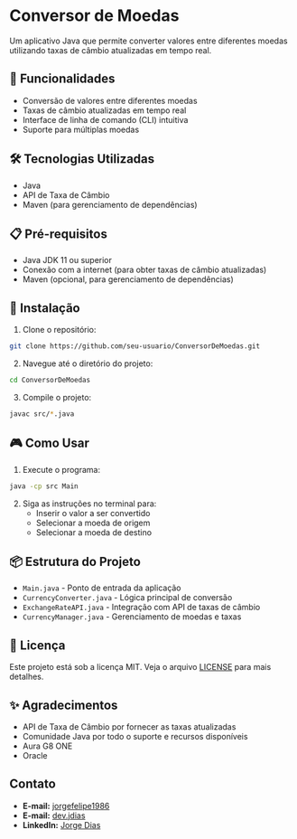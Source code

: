 # Conversor de Moedas

Um aplicativo Java que permite converter valores entre diferentes moedas utilizando taxas de câmbio atualizadas em tempo real.

## 🚀 Funcionalidades

- Conversão de valores entre diferentes moedas
- Taxas de câmbio atualizadas em tempo real
- Interface de linha de comando (CLI) intuitiva
- Suporte para múltiplas moedas

## 🛠️ Tecnologias Utilizadas

- Java
- API de Taxa de Câmbio
- Maven (para gerenciamento de dependências)

## 📋 Pré-requisitos

- Java JDK 11 ou superior
- Conexão com a internet (para obter taxas de câmbio atualizadas)
- Maven (opcional, para gerenciamento de dependências)

## 🔧 Instalação

1. Clone o repositório:
```bash
git clone https://github.com/seu-usuario/ConversorDeMoedas.git
```

2. Navegue até o diretório do projeto:
```bash
cd ConversorDeMoedas
```

3. Compile o projeto:
```bash
javac src/*.java
```

## 🎮 Como Usar

1. Execute o programa:
```bash
java -cp src Main
```

2. Siga as instruções no terminal para:
   - Inserir o valor a ser convertido
   - Selecionar a moeda de origem
   - Selecionar a moeda de destino
  

## 📦 Estrutura do Projeto

- `Main.java` - Ponto de entrada da aplicação
- `CurrencyConverter.java` - Lógica principal de conversão
- `ExchangeRateAPI.java` - Integração com API de taxas de câmbio
- `CurrencyManager.java` - Gerenciamento de moedas e taxas

## 📝 Licença

Este projeto está sob a licença MIT. Veja o arquivo [LICENSE](LICENSE) para mais detalhes.

## ✨ Agradecimentos

- API de Taxa de Câmbio por fornecer as taxas atualizadas
- Comunidade Java por todo o suporte e recursos disponíveis
- Aura G8 ONE
- Oracle

## Contato

- **E-mail:** [jorgefelipe1986](mailto:jorgefelipe1986@gmail.com)
- **E-mail:** [dev.jdias](mailto:dev.jdias@gmail.com)
- **LinkedIn:** [Jorge Dias](https://www.linkedin.com/in/jorge-dias-66117629b/)
